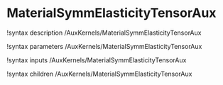 <!-- MOOSE Documentation Stub: Remove this when content is added. -->

# MaterialSymmElasticityTensorAux
!syntax description /AuxKernels/MaterialSymmElasticityTensorAux

!syntax parameters /AuxKernels/MaterialSymmElasticityTensorAux

!syntax inputs /AuxKernels/MaterialSymmElasticityTensorAux

!syntax children /AuxKernels/MaterialSymmElasticityTensorAux
